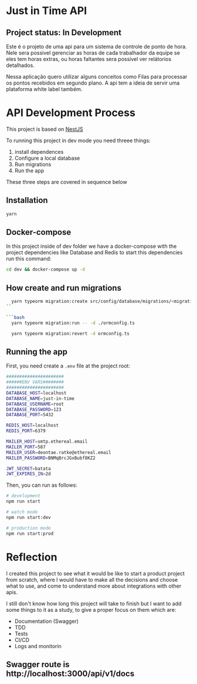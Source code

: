 # Just in Time  API

## Project status: In Development

Este é o projeto de uma api para um sistema de controle de ponto de hora. Nele sera possivel gerenciar as horas de cada trabalhador da equipe se eles tem horas extras, ou horas faltantes sera possivel ver relátorios detalhados.

Nessa aplicação quero utilizar alguns conceitos como Filas para processar os pontos recebidos em segundo plano. A api tem a ideia de servir uma plataforma white label também.

# API Development Process

This project is based on [NestJS](https://docs.nestjs.com/)

To running this project in dev mode you need threee things:

1. install dependences
2. Configure a local database
3. Run migrations
4. Run the app

These three steps are covered in sequence below

## Installation

```bash
yarn
```

## Docker-compose
In this project inside of dev folder we have a docker-compose with the project dependencies like Database and Redis
to start this dependencies run this command:
```bash
cd dev && docker-compose up -d
```

## How create and run migrations
```bash
  yarn typeorm migration:create src/config/database/migrations/<migration name>
``

```bash
  yarn typeorm migration:run -- -d ./ormconfig.ts
```


```bash
  yarn typeorm migration:revert -d ormconfig.ts
```

## Running the app

First, you need create a `.env` file at the project root:

```bash
######################
######ENV VARS########
######################
DATABASE_HOST=localhost
DATABASE_NAME=just-in-time
DATABASE_USERNAME=root
DATABASE_PASSWORD=123
DATABASE_PORT=5432

REDIS_HOST=localhost
REDIS_PORT=6379

MAILER_HOST=smtp.ethereal.email
MAILER_PORT=587
MAILER_USER=deontae.ratke@ethereal.email
MAILER_PASSWORD=BNMqBrcJGxBubf8KZ2

JWT_SECRET=batata
JWT_EXPIRES_IN=2d
```

Then, you can run as follows:

```bash
# development
npm run start

# watch mode
npm run start:dev

# production mode
npm run start:prod

```

# Reflection

I created this project to see what it would be like to start a product project from scratch, where I would have to make all the decisions and choose what to use, and come to understand more about integrations with other apis.

I still don't know how long this project will take to finish but I want to add some things to it as a study, to give a proper focus on them which are:

- Documentation (Swagger)
- TDD
- Tests
- CI/CD
- Logs and monitorin

## Swagger route is http://localhost:3000/api/v1/docs